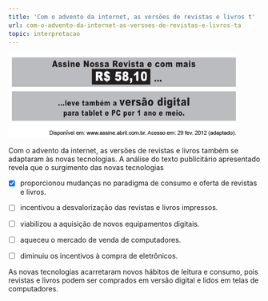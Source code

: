 ```yaml
---
title: 'Com o advento da internet, as versões de revistas e livros t'
url: com-o-advento-da-internet-as-versoes-de-revistas-e-livros-ta
topic: interpretacao
---
```



![](80fbb337-4555-b3d8-fe75-316fd0f2610b.png)

Com o advento da internet, as versões de revistas e livros também se adaptaram às novas tecnologias. A análise do texto publicitário apresentado revela que o surgimento das novas tecnologias



- [x] proporcionou mudanças no paradigma de consumo e oferta de revistas e livros.
- [ ] incentivou a desvalorização das revistas e livros impressos.
- [ ] viabilizou a aquisição de novos equipamentos digitais.
- [ ] aqueceu o mercado de venda de computadores.
- [ ] diminuiu os incentivos à compra de eletrônicos.


As novas tecnologias acarretaram novos hábitos de leitura e consumo, pois revistas e livros podem ser comprados em versão digital e lidos em telas de computadores.
